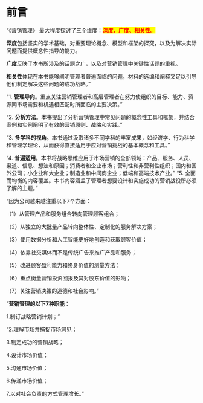 # 前言

“《营销管理》 最大程度探讨了三个维度：<mark style="color:red;">**深度、广度、相关性。**</mark>

**深度**包括坚实的学术基础，对重要理论概念、模型和框架的探究，以及为解决实际问题而提供概念性指导的能力。

**广度**反映了本书所涉及的话题之广，以及对营销管理中关键性话题的重视。

**相关性**体现在本书能够阐明管理者普遍面临的问题，材料的选编和阐释又足以引导他们制定解决这些问题的成功战略。”



“1. **管理导向**。重点关注营销管理者和高层管理者在努力使组织的目标、能力、资源同市场需要和机遇相匹配时所面临的主要决策。”&#x20;

“2. **分析方法**。本书提出了分析营销管理中常见问题的概念性工具和框架，并结合案例和实例阐明了有效的营销原则、战略和实践。”&#x20;

“3. **多学科的视角**。本书通过汲取诸多不同学科的丰富成果，如经济学、行为科学和管理学理论，从而获得直接适用于应对营销挑战的基本概念和工具。”

&#x20;“4. **普遍适用**。本书将战略思维应用于市场营销的全部领域：产品、服务、人员、渠道、信息、想法和原因；消费者和企业市场；营利性和非营利性组织；国内和国外公司；小企业和大企业；制造业和中间商企业；低端和高端技术产业。” “5. 全面而均衡的内容覆盖。本书内容涵盖了管理者想要设计和实施成功的营销战役所必须了解的主题。”

“因为公司越来越注重以下7个方面：

（1）从管理产品和服务组合转向管理顾客组合；

（2）从独立的大批量产品转向整体性、定制化的服务解决方案；

（3）使用数据分析和人工智能更好地创造和获取顾客价值；

（4）依靠社交媒体而不是传统广告来推广产品和服务；

（5）改进顾客盈利能力和终身价值的测量方法；

（6）重点衡量营销投资回报及其对股东价值的影响；

（7）关注营销决策的道德和社会影响。”



“**营销管理的以下7种职能**：&#x20;

1.制订战略营销计划；”&#x20;

“2.理解市场并捕捉市场洞见；

&#x20;3.制定成功的营销战略；

&#x20;4.设计市场价值；

&#x20;5.沟通市场价值；

&#x20;6.传递市场价值；

&#x20;7.以对社会负责的方式管理增长。”

